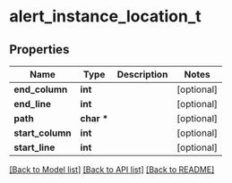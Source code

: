 # alert_instance_location_t

## Properties
Name | Type | Description | Notes
------------ | ------------- | ------------- | -------------
**end_column** | **int** |  | [optional] 
**end_line** | **int** |  | [optional] 
**path** | **char \*** |  | [optional] 
**start_column** | **int** |  | [optional] 
**start_line** | **int** |  | [optional] 

[[Back to Model list]](../README.md#documentation-for-models) [[Back to API list]](../README.md#documentation-for-api-endpoints) [[Back to README]](../README.md)



